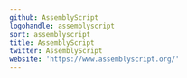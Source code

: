 ```yaml
---
github: AssemblyScript
logohandle: assemblyscript
sort: assemblyscript
title: AssemblyScript
twitter: AssemblyScript
website: 'https://www.assemblyscript.org/'
---
```


